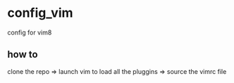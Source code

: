 # config_vim
config for vim8

## how to
clone the repo => 
launch vim to load all the pluggins => 
source the vimrc file
